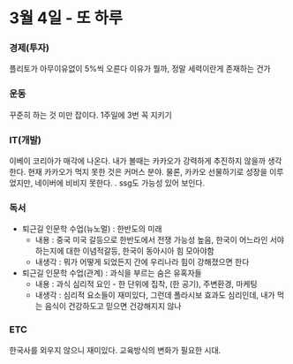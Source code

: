 # 3월 4일 - 또 하루

### 경제\(투자\)

플리토가 아무이유없이 5%씩 오른다 이유가 뭘까, 정말 세력이란게 존재하는 건가   

### 운동

 꾸준히 하는 것 미만 잡이다. 1주일에 3번 꼭 지키기    

### IT\(개발\)

이베이 코리아가 매각에 나온다. 내가 볼때는 카카오가 강력하게 추진하지 않을까 생각한다. 현재 카카오가 먹지 못한 것은 커머스 분야. 물론, 카카오 선물하기로 성장을 이루었지만, 네이버에 비비지 못한다. .  ssg도 가능성 있어 보인다.

### 독서

* 퇴근길 인문학 수업\(뉴노멀\) : 한반도의 미래
  * 내용 : 중국 미국 갈등으로 한반도에서 전쟁 가능성 높음, 한국이 어느라인 서야하는지에 대한 이념적갈등, 한국이 동아시아 힘 모아야함
  * 내생각 : 뭐가 어떻게 되었든지 간에 우리나라 힘이 강해졌으면 한다
* 퇴근길 인문학 수업\(관계\) : 과식을 부르는 숨은 유혹자들
  * 내용 : 과식 심리적 요인 - 한 단위에 집착, \(한 공기\), 주변환경, 마케팅
  * 내생각 : 심리적 요소들이 재미있다, 그런데 폴라시보 효과도 심리인데, 내가 먹는 음식이 건강하도고 믿으면 건강해지지 않나

### ETC

한국사를 외우지 않으니 재미있다. 교육방식의 변화가 필요한 시대.  

